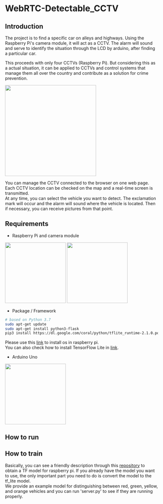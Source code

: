 # WebRTC-Detectable_CCTV

## Introduction
The project is to find a specific car on alleys and highways. Using the Raspberry Pi's camera module, it will act as a CCTV. The alarm will sound and serve to identify the situation through the LCD by arduino, after finding a particular car.

This proceeds with only four CCTVs (Raspberry Pi). But considering this as a actual situation, it can be applied to CCTVs and control systems that manage them all over the country and contribute as a solution for crime prevention.

<img src="https://user-images.githubusercontent.com/63901518/104932677-43866580-59eb-11eb-8a5d-8078441061bc.png" height=300>

You can manage the CCTV connected to the browser on one web page.
Each CCTV location can be checked on the map and a real-time screen is transmitted.  
At any time, you can select the vehicle you want to detect. The exclamation mark will occur and the alarm will sound where the vehicle is located. Then if necessary, you can receive pictures from that point.

## Requirements
- Raspberry Pi and camera module

<img src="https://user-images.githubusercontent.com/63901518/104931462-c9091600-59e9-11eb-9545-b4b47e36048f.png" height=200> <img src="https://user-images.githubusercontent.com/63901518/104931621-fc4ba500-59e9-11eb-9009-15bd3aea548e.png" height=200>


- Package / Framework


```bash
# based on Python 3.7
sudo apt-get update
sudo apt-get install python3-flask
pip3 install https://dl.google.com/coral/python/tflite_runtime-2.1.0.post1-cp37-cp37m-linux_armv7l.whl
```
Please use this [link](https://www.raspberrypi.org/software/operating-systems/) to install os in raspberry pi.  
You can also check how to install TensorFlow Lite in [link](https://www.tensorflow.org/lite/guide/python).


- Arduino Uno

<img src="https://user-images.githubusercontent.com/63901518/104931820-49c81200-59ea-11eb-8cda-e51dcbdccccf.png" height=200>

## How to run

## How to train
Basically, you can see a friendly description through this [repository](https://github.com/EdjeElectronics/TensorFlow-Lite-Object-Detection-on-Android-and-Raspberry-Pi) to obtain a TF model for raspberry pi.	If you already have the model you want to use, the only important part you need to do is convert the model to the tf_lite model.  
We provide an example model for distinguishing between red, green, yellow, and orange vehicles and you can run 'server.py' to see if they are running properly.
